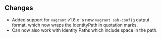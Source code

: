 ## Changes

* Added support for `vagrant` v1.8.x 's new `vagrant ssh-config` output format,
  which now wraps the IdentityPath in quotation marks.
* Can now also work with Identity Paths which include space in the path.
